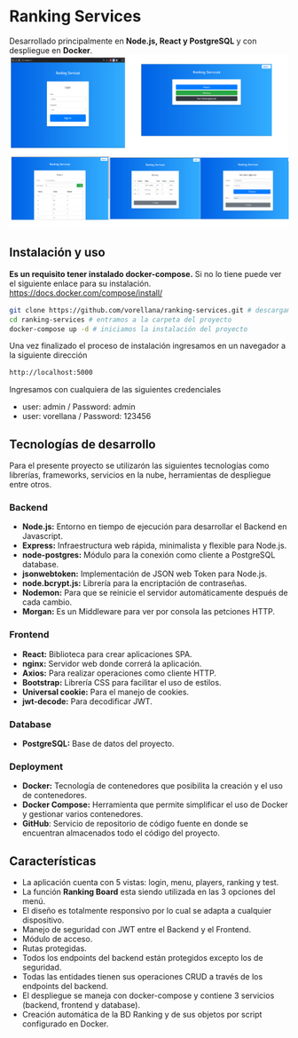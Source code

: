 # Ranking Services
Desarrollado principalmente en **Node.js, React y PostgreSQL** y con despliegue en **Docker**.
<Imagen total>
  ![alt text](https://github.com/vorellana/ranking-services/blob/main/resources/total.png?raw=true)

## Instalación y uso
**Es un requisito tener instalado docker-compose.** Si no lo tiene puede ver el siguiente enlace para su instalación.
https://docs.docker.com/compose/install/
```sh
git clone https://github.com/vorellana/ranking-services.git # descargamos el proyecto
cd ranking-services # entramos a la carpeta del proyecto
docker-compose up -d # iniciamos la instalación del proyecto
```
Una vez finalizado el proceso de instalación ingresamos en un navegador a la siguiente dirección
```sh
http://localhost:5000
```
Ingresamos con cualquiera de las siguientes credenciales
* user: admin / Password: admin
* user: vorellana / Password: 123456

## Tecnologías de desarrollo
Para el presente proyecto se utilizarón las siguientes tecnologías como librerías, frameworks, servicios en la nube, herramientas de despliegue entre otros.

### Backend
*  **Node.js:** Entorno en tiempo de ejecución para desarrollar el Backend en Javascript.
* **Express:** Infraestructura web rápida, minimalista y flexible para Node.js. 
* **node-postgres:** Módulo para la conexión como cliente a PostgreSQL database.
* **jsonwebtoken:** Implementación de JSON web Token para Node.js.
* **node.bcrypt.js:** Librería para la encriptación de contraseñas.
* **Nodemon:** Para que se reinicie el servidor automáticamente después de cada cambio.
* **Morgan:** Es un Middleware para ver por consola las petciones HTTP.
### Frontend
*  **React:** Biblioteca para crear aplicaciones SPA.
*  **nginx:** Servidor web donde correrá la aplicación.
* **Axios:** Para realizar operaciones como cliente HTTP.
* **Bootstrap:** Librería CSS para facilitar el uso de estilos.
* **Universal cookie:** Para el manejo de cookies.
* **jwt-decode:** Para decodificar JWT.
### Database
*  **PostgreSQL:** Base de datos del proyecto.

### Deployment
*  **Docker:** Tecnología de contenedores que posibilita la creación y el uso de contenedores.
*  **Docker Compose:** Herramienta que permite simplificar el uso de Docker y gestionar varios contenedores.
*  **GitHub**: Servicio de repositorio de código fuente en donde se encuentran almacenados todo el código del proyecto.

## Características
* La aplicación cuenta con 5 vistas: login, menu, players, ranking y test.
* La función **Ranking Board** esta siendo utilizada en las 3 opciones del menú.
* El diseño es totalmente responsivo por lo cual se adapta a cualquier dispositivo.
* Manejo de seguridad con JWT entre el Backend y el Frontend.
* Módulo de acceso.
* Rutas protegidas.
* Todos los endpoints del backend están protegidos excepto los de seguridad.
* Todas las entidades tienen sus operaciones CRUD a través de los endpoints del backend.
* El despliegue se maneja con docker-compose y contiene 3 servicios (backend, frontend y database).
* Creación automática de la BD Ranking y de sus objetos por script configurado en Docker.
